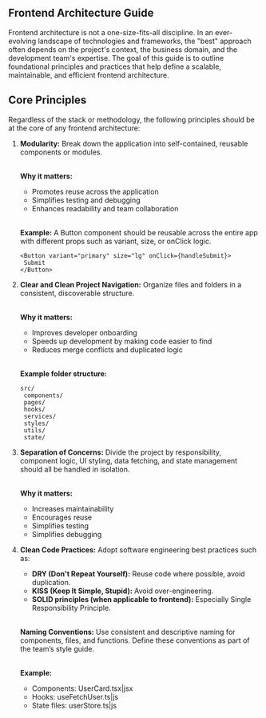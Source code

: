 ## Frontend Architecture Guide
Frontend architecture is not a one-size-fits-all discipline. In an ever-evolving landscape of technologies and frameworks, the "best" approach often depends on the project's context, the business domain, and the development team's expertise. The goal of this guide is to outline foundational principles and practices that help define a scalable, maintainable, and efficient frontend architecture.

## Core Principles
Regardless of the stack or methodology, the following principles should be at the core of any frontend architecture:

1. <strong>Modularity:</strong> Break down the application into self-contained, reusable components or modules.
   
   </br><strong>Why it matters:</strong>
   - Promotes reuse across the application
   - Simplifies testing and debugging
   - Enhances readability and team collaboration
  
   </br><strong>Example:</strong> A Button component should be reusable across the entire app with different props such as variant, size, or onClick logic.

   ```
   <Button variant="primary" size="lg" onClick={handleSubmit}>
    Submit
   </Button>
   ```

2. <strong>Clear and Clean Project Navigation:</strong> Organize files and folders in a consistent, discoverable structure.
   
   </br><strong>Why it matters:</strong>
   - Improves developer onboarding
   - Speeds up development by making code easier to find
   - Reduces merge conflicts and duplicated logic
  
   </br><strong>Example folder structure:</strong>
   ```
   src/
    components/
    pages/
    hooks/
    services/
    styles/
    utils/
    state/
   ```

3. <strong>Separation of Concerns:</strong> Divide the project by responsibility, component logic, UI styling, data fetching, and state management should all be handled in isolation.
   
   </br><strong>Why it matters:</strong>
   - Increases maintainability
   - Encourages reuse
   - Simplifies testing
   - Simplifies debugging
  
4. <strong>Clean Code Practices:</strong> Adopt software engineering best practices such as:
   
   - <strong>DRY (Don't Repeat Yourself):</strong> Reuse code where possible, avoid duplication.
   - <strong>KISS (Keep It Simple, Stupid):</strong> Avoid over-engineering.
   - <strong>SOLID principles (when applicable to frontend):</strong> Especially Single Responsibility Principle.
  
   </br><strong>Naming Conventions:</strong> Use consistent and descriptive naming for components, files, and functions. Define these conventions as part of the team’s style guide.

   </br><strong>Example:</strong>
   - Components: UserCard.tsx|jsx
   - Hooks: useFetchUser.ts|js
   - State files: userStore.ts|js
  

